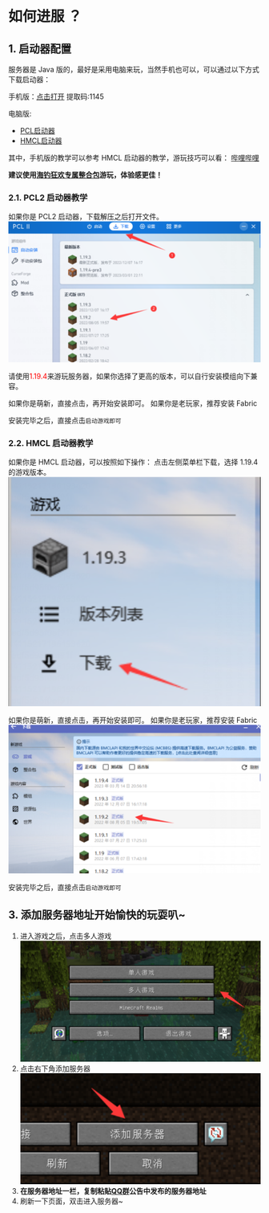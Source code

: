 <!--
 * @Author: LinRan me@ranawa.com
 * @Date: 2024-05-03 10:24:28
 * @LastEditors: LinRan me@ranawa.com
 * @LastEditTime: 2024-06-21 14:19:41
 * @FilePath: \docs\docs\start_game\如何进服？.md
 * 
 * Copyright (c) 2024 by $LinRan, All Rights Reserved. 
-->
# 如何进服 ？

## 1. 启动器配置  

服务器是 Java 版的，最好是采用电脑来玩，当然手机也可以，可以通过以下方式下载启动器：  

手机版：[点击打开](https://www.123pan.com/s/0cC7Vv-2Lcov.html) 提取码:1145  

电脑版:  
- [PCL启动器](https://afdian.net/p/0164034c016c11ebafcb52540025c377) 
- [HMCL启动器](https://hmcl.huangyuhui.net/download/)  

其中，手机版的教学可以参考 HMCL 启动器的教学，游玩技巧可以看：
[哔哩哔哩](https://www.bilibili.com/video/BV19v4y167q9)  

<red>**建议使用[海钓狂欢专属整合包](https://modrinth.com/modpack/hailancontinent)游玩，体验感更佳！**</red>


### 2.1. PCL2 启动器教学

如果你是 PCL2 启动器，下载解压之后打开文件。  
![PCL下载](../img/howtojoin/download_pcl.png)  

请使用<font color='red'>1.19.4</font>来游玩服务器，如果你选择了更高的版本，可以自行安装模组向下兼容。  

如果你是萌新，直接点击，再开始安装即可。
如果你是老玩家，推荐安装 Fabric  

安装完毕之后，直接点击`启动游戏即可`

### 2.2. HMCL 启动器教学  

如果你是 HMCL 启动器，可以按照如下操作：
点击左侧菜单栏下载，选择 1.19.4 的游戏版本。
![HMCL下载](../img/howtojoin/download_hmcl.png)

如果你是萌新，直接点击，再开始安装即可。
如果你是老玩家，推荐安装 Fabric  
![HMCL版本选择](../img/howtojoin/HMCL_choose_version.png)

安装完毕之后，直接点击`启动游戏即可`

## 3. 添加服务器地址开始愉快的玩耍叭~  

1.  进入游戏之后，点击多人游戏  
![多人游戏](../img/howtojoin/multiplayers_game.png)
2.  点击右下角添加服务器
![添加服务器](../img/howtojoin/add_server.png)  
3. **在服务器地址一栏，复制粘贴[QQ群](https://qm.qq.com/q/ywm6RPQsne)公告中发布的服务器地址**
4. 刷新一下页面，双击进入服务器~  


